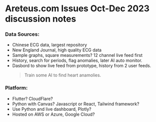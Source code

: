 # Areteus.com Issues Oct-Dec 2023 discussion notes 

### Data Sources:   
 * Chinese ECG data, largest repository
 * New England Journal, high quality ECG data
 * Sample graphs, square measurements?  12 channel live feed first
 * History, search for periods, flag anomalies, later AI auto monitor.
 * Dasbord to show live feed from prototype, history from 2 user feeds.
   > Train some AI to find heart anamolies.  

### Platform:  
 * Flutter?  CloudFlare?
 * Python with Canvas? Javascript or React, Tailwind framework?
 * Use Python and live dashboard, Plotly?
 * Hosted on AWS or Azure, Google Cloud?  











